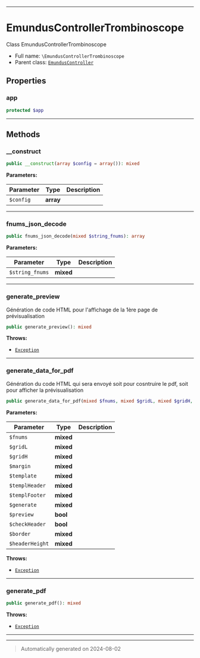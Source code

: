 ***

# EmundusControllerTrombinoscope

Class EmundusControllerTrombinoscope



* Full name: `\EmundusControllerTrombinoscope`
* Parent class: [`EmundusController`](./EmundusController.md)



## Properties


### app



```php
protected $app
```






***

## Methods


### __construct



```php
public __construct(array $config = array()): mixed
```








**Parameters:**

| Parameter | Type | Description |
|-----------|------|-------------|
| `$config` | **array** |  |





***

### fnums_json_decode



```php
public fnums_json_decode(mixed $string_fnums): array
```








**Parameters:**

| Parameter | Type | Description |
|-----------|------|-------------|
| `$string_fnums` | **mixed** |  |





***

### generate_preview

Génération de code HTML pour l'affichage de la 1ère page de prévisualisation

```php
public generate_preview(): mixed
```











**Throws:**

- [`Exception`](./Exception.md)



***

### generate_data_for_pdf

Génération du code HTML qui sera envoyé soit pour cosntruire le pdf, soit pour afficher la prévisualisation

```php
public generate_data_for_pdf(mixed $fnums, mixed $gridL, mixed $gridH, mixed $margin, mixed $template, mixed $templHeader, mixed $templFooter, mixed $generate, bool $preview = false, bool $checkHeader = false, mixed $border = null, mixed $headerHeight = null): string
```








**Parameters:**

| Parameter | Type | Description |
|-----------|------|-------------|
| `$fnums` | **mixed** |  |
| `$gridL` | **mixed** |  |
| `$gridH` | **mixed** |  |
| `$margin` | **mixed** |  |
| `$template` | **mixed** |  |
| `$templHeader` | **mixed** |  |
| `$templFooter` | **mixed** |  |
| `$generate` | **mixed** |  |
| `$preview` | **bool** |  |
| `$checkHeader` | **bool** |  |
| `$border` | **mixed** |  |
| `$headerHeight` | **mixed** |  |




**Throws:**

- [`Exception`](./Exception.md)



***

### generate_pdf



```php
public generate_pdf(): mixed
```











**Throws:**

- [`Exception`](./Exception.md)



***


***
> Automatically generated on 2024-08-02
